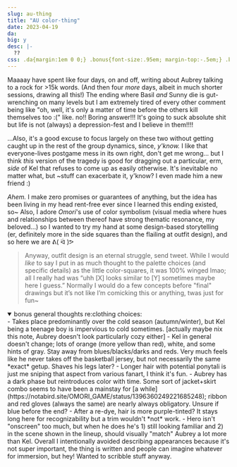 ```yaml
---
slug: au-thing
title: "AU color-thing"
date: 2023-04-19
da: 
big: y
desc: |-
  ??
css: .da{margin:1em 0 0;} .bonus{font-size:.95em; margin-top:-.5em;} .bonus li{margin:.25em 0;} .bonus li ul li{margin-top:0;}
---
```

<!--DO NOT PUBLISH until rewriting title!!-->

Maaaay have spent like four days, on and off, writing about Aubrey talking to a rock for >15k words. (And then four *more* days, albeit in much shorter sessions, drawing all this!) The ending where Basil *and* Sunny die is gut-wrenching on many levels but I am extremely tired of every other comment being like "oh, well, it's only a matter of time before the others kill themselves too :(" like. no!! Boring answer!!! It's going to suck absolute shit but life is not (always) a depression-fest and I believe in them!!!!

...Also, it's a good excuse to focus largely on these two without getting caught up in the rest of the group dynamics, since, *y'know.* I like that everyone-lives postgame mess in its own right, don't get me wrong... but I think *this* version of the tragedy is good for dragging out a particular, erm, *side* of Kel that refuses to come up as easily otherwise. It's inevitable no matter what, but ~stuff can exacerbate it, y'know? I even made him a new friend :)

<i>Ahem.</i> I make zero promises or guarantees of anything, but the idea has been living in my head rent-free ever since I learned this ending existed, so~ Also, I adore <i class="omo">Omori</i>'s use of color symbolism (visual media where hues and relationships between thereof have strong thematic resonance, my beloved...) so I wanted to try my hand at some design-based storytelling (er, definitely more in the side squares than the flailing at outfit design), and so here we are ᕕ( ᐛ )ᕗ

<blockquote class="da" markdown="1">
Anyway, outfit design is an eternal struggle, send tweet. While I would <em>like</em> to say I put in as much thought to the palette choices (and specific details) as the little color-squares, it was 100% winged lmao; all I really had was “uhh [X] looks similar to [Y] sometimes maybe here I guess.” Normally I would do a few concepts before "final" drawings but it’s not like I’m comicking this or anything, twas just for fun~
</blockquote>

<details open><summary>bonus general thoughts re:clothing choices:</summary>
<div class="bonus" markdown="1">
- Takes place predominantly over the cold season (autumn/winter), but Kel being a teenage boy is impervious to cold sometimes. [actually maybe nix this note, Aubrey doesn't look particularly cozy either]
- Kel in general doesn't change; lots of orange (more yellow than red), white, and some hints of gray. Stay away from blues/blacks/darks and reds. Very much feels like he never takes off the basketball jersey, but not necessarily the same *exact* getup. Shaves his legs later?
	- Longer hair with potential ponytali is just me sniping that aspect from various fanart, I think it's fun.
- Aubrey has a dark phase but reintroduces color with time. Some sort of jacket+skirt combo seems to have been a mainstay for [a while](https://notabird.site/OMORI_GAME/status/1396360249221685248); ribbon and red gloves (always the same) are nearly always obligatory. Unsure if blue before the end?
	- After a re-dye, hair is more purple-tinted? It stays long here for recognizability but a trim wouldn't *not* work.
- Hero isn't "onscreen" too much, but when he does he's 1) still looking familiar and 2) in the scene shown in the lineup, should visually "match" Aubrey a lot more than Kel.
Overall I intentionally avoided describing appearances because it's not super important, the thing is written and people can imagine whatever for immersion, but hey! Wanted to scribble stuff anyway.
</div></details>